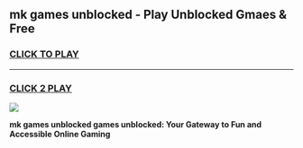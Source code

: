 
## mk games unblocked - Play Unblocked Gmaes & Free
<h3>
<a href="https://news.freeplayer.one?title=mk_games_unblocked&ref=23F">CLICK TO PLAY</a></h3>
<hr>

<h3>
<a href="https://news.freeplayer.one?title=mk_games_unblocked&ref=23F">CLICK 2 PLAY</a>
  
</h3>

<a href="https://news.freeplayer.one?title=mk_games_unblocked&ref=23F/"><img src="https://clearcache.store/games.png"></a>


**mk games unblocked games unblocked: Your Gateway to Fun and Accessible Online Gaming**
